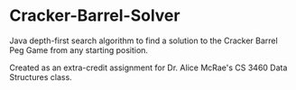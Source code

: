 # Cracker-Barrel-Solver
Java depth-first search algorithm to find a solution to the Cracker Barrel Peg Game from any starting position.

Created as an extra-credit assignment for Dr. Alice McRae's CS 3460 Data Structures class.

